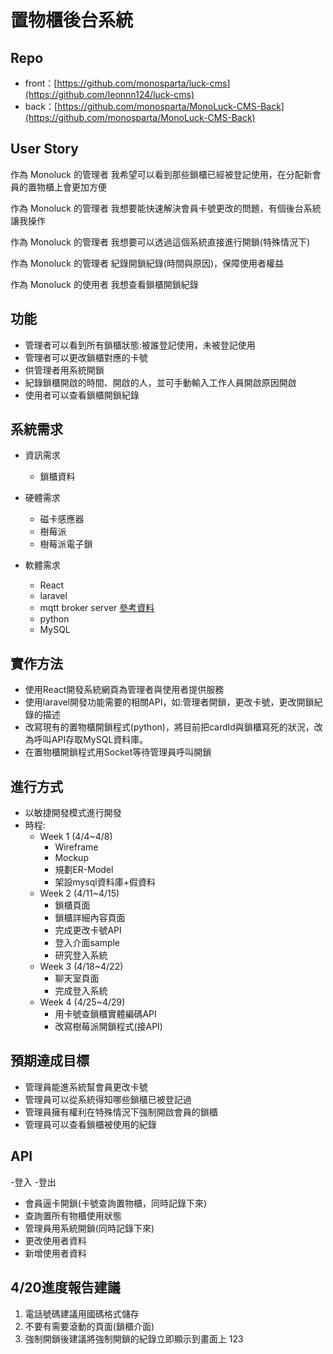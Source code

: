 # 置物櫃後台系統

## Repo

- front：[https://github.com/monosparta/luck-cms](https://github.com/leonnn124/luck-cms)
- back：[https://github.com/monosparta/MonoLuck-CMS-Back](https://github.com/monosparta/MonoLuck-CMS-Back)

## User Story

作為 Monoluck 的管理者
我希望可以看到那些鎖櫃已經被登記使用，在分配新會員的置物櫃上會更加方便

作為 Monoluck 的管理者
我想要能快速解決會員卡號更改的問題，有個後台系統讓我操作

作為 Monoluck 的管理者
我想要可以透過這個系統直接進行開鎖(特殊情況下)

作為 Monoluck 的管理者
紀錄開鎖紀錄(時間與原因)，保障使用者權益

作為 Monoluck 的使用者
我想查看鎖櫃開鎖紀錄

## 功能

- 管理者可以看到所有鎖櫃狀態:被誰登記使用，未被登記使用
- 管理者可以更改鎖櫃對應的卡號
- 供管理者用系統開鎖
- 紀錄鎖櫃開啟的時間、開啟的人，並可手動輸入工作人員開啟原因開啟
- 使用者可以查看鎖櫃開鎖紀錄

## 系統需求

- 資訊需求
  - 鎖櫃資料

- 硬體需求
  - 磁卡感應器
  - 樹莓派
  - 樹莓派電子鎖

- 軟體需求
  - React
  - laravel
  - mqtt broker server
    [參考資料](http://www.steves-internet-guide.com/mosquitto-broker/)
  - python
  - MySQL

## 實作方法

- 使用React開發系統網頁為管理者與使用者提供服務
- 使用laravel開發功能需要的相關API，如:管理者開鎖，更改卡號，更改開鎖紀錄的描述
- 改寫現有的置物櫃開鎖程式(python)，將目前把cardId與鎖櫃寫死的狀況，改為呼叫API存取MySQL資料庫。
- 在置物櫃開鎖程式用Socket等待管理員呼叫開鎖

## 進行方式

- 以敏捷開發模式進行開發
- 時程:
  - Week 1 (4/4~4/8)
    - Wireframe
    - Mockup
    - 規劃ER-Model
    - 架設mysql資料庫+假資料
  - Week 2 (4/11~4/15)
    - 鎖櫃頁面
    - 鎖櫃詳細內容頁面
    - 完成更改卡號API
    - 登入介面sample
    - 研究登入系統
  - Week 3 (4/18~4/22)
    - 聊天室頁面
    - 完成登入系統
  - Week 4 (4/25~4/29)
    - 用卡號查鎖櫃實體編碼API
    - 改寫樹莓派開鎖程式(接API)

## 預期達成目標

- 管理員能進系統幫會員更改卡號
- 管理員可以從系統得知哪些鎖櫃已被登記過
- 管理員擁有權利在特殊情況下強制開啟會員的鎖櫃
- 管理員可以查看鎖櫃被使用的紀錄

## API
-登入
-登出
- 會員逼卡開鎖(卡號查詢置物櫃，同時記錄下來)
- 查詢置所有物櫃使用狀態
- 管理員用系統開鎖(同時記錄下來)
- 更改使用者資料
- 新增使用者資料

## 4/20進度報告建議
1. 電話號碼建議用國碼格式儲存
2. 不要有需要滾動的頁面(鎖櫃介面)
3. 強制開鎖後建議將強制開鎖的紀錄立即顯示到畫面上
123